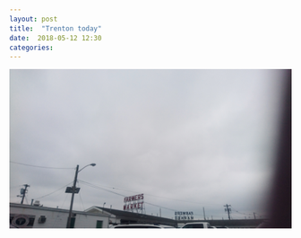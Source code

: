 ```yaml
---
layout: post
title:  "Trenton today"
date:  2018-05-12 12:30
categories: 
---
```



![today1](/img/blog/2018-05/05-12.jpg)


